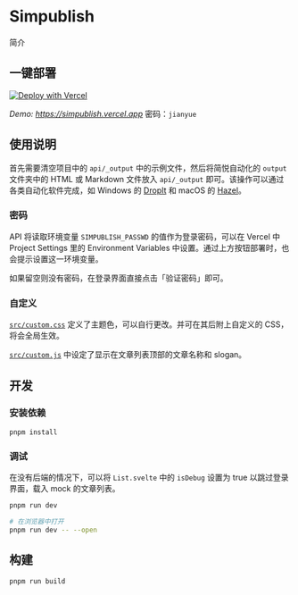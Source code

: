 # Simpublish

简介

## 一键部署

[![Deploy with Vercel](https://vercel.com/button)](https://vercel.com/new/clone?repository-url=https%3A%2F%2Fgithub.com%2FOverflowCat%2Fsimpublish&env=SIMPUBLISH_PASSWD&envDescription=%E8%AE%BF%E9%97%AE%E5%AF%86%E7%A0%81&project-name=my-simpublish-site&repository-name=my-simpublish-site&demo-title=Simpublish%20Demo&demo-url=https%3A%2F%2Fsimpublish.vercel.app%2F)

_Demo: https://simpublish.vercel.app_ 密码：`jianyue`

## 使用说明

首先需要清空项目中的 `api/_output` 中的示例文件，然后将简悦自动化的 `output` 文件夹中的 HTML 或 Markdown 文件放入 `api/_output` 即可。该操作可以通过各类自动化软件完成，如 Windows 的 [DropIt](http://www.dropitproject.com/) 和 macOS 的 [Hazel](https://www.noodlesoft.com/)。

### 密码

API 将读取环境变量 `SIMPUBLISH_PASSWD` 的值作为登录密码，可以在 Vercel 中 Project Settings 里的 Environment Variables 中设置。通过上方按钮部署时，也会提示设置这一环境变量。

如果留空则没有密码，在登录界面直接点击「验证密码」即可。

### 自定义

[`src/custom.css`](src/custom.css) 定义了主题色，可以自行更改。并可在其后附上自定义的 CSS，将会全局生效。

[`src/custom.js`](src/custom.js) 中设定了显示在文章列表顶部的文章名称和 slogan。

## 开发

### 安装依赖

`pnpm install`

### 调试

在没有后端的情况下，可以将 `List.svelte` 中的 `isDebug` 设置为 true 以跳过登录界面，载入 mock 的文章列表。

```bash
pnpm run dev

# 在浏览器中打开
pnpm run dev -- --open
```

## 构建

```bash
pnpm run build
```
